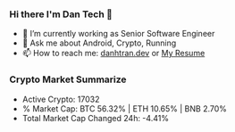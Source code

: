 ### Hi there I'm Dan Tech 👋

- 🔭 I’m currently working as Senior Software Engineer
- 💬 Ask me about Android, Crypto, Running 
- 📫 How to reach me: <a href="https://danhtran.dev" target="_blank">danhtran.dev</a> or <a href="Dan-Resume.pdf" target="_blank">My Resume</a>

### Crypto Market Summarize
- Active Crypto: 17032
- % Market Cap: BTC 56.32% | ETH 10.65% | BNB 2.70%
- Total Market Cap Changed 24h: -4.41%
